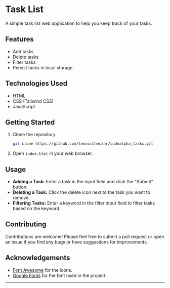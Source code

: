 # Task List

A simple task list web application to help you keep track of your tasks.

## Features

- Add tasks
- Delete tasks
- Filter tasks
- Persist tasks in local storage

## Technologies Used

- HTML
- CSS (Tailwind CSS)
- JavaScript

## Getting Started

1. Clone the repository:

    ```bash
    git clone https://github.com/leonistheczar/codealpha_tasks.git
    ```

2. Open `index.html` in your web browser.

## Usage

- **Adding a Task:** Enter a task in the input field and click the "Submit" button.
- **Deleting a Task:** Click the delete icon next to the task you want to remove.
- **Filtering Tasks:** Enter a keyword in the filter input field to filter tasks based on the keyword.

## Contributing

Contributions are welcome! Please feel free to submit a pull request or open an issue if you find any bugs or have suggestions for improvements.


## Acknowledgements

- [Font Awesome](https://fontawesome.com/) for the icons.
- [Google Fonts](https://fonts.google.com/) for the font used in the project.

---
